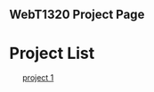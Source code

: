 ## WebT1320 Project Page

<h1>Project List</h1>

<ul>
    <a href="project1/index.html" target="_blank">project 1</a>
<ul>